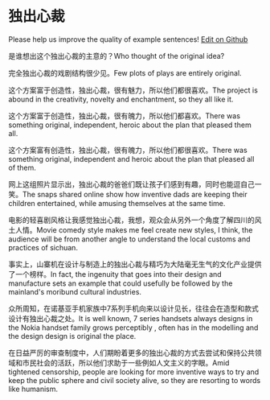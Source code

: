 # 独出心裁

Please help us improve the quality of example sentences! [Edit on Github](https://github.com/jiyushe/jiyu-example-sentence-source/blob/main/chinese/duchuxincai.md)

<p><span class="chinese">是谁想出这个独出心裁的主意的？</span><span class="english">Who thought of the original idea?</span></p>

<p><span class="chinese">完全独出心裁的戏剧结构很少见。</span><span class="english">Few plots of plays are entirely original.</span></p>

<p><span class="chinese">这个方案富于创造性，独出心裁，很有魅力，所以他们都很喜欢。</span><span class="english">The project is abound in the creativity, novelty and enchantment, so they all like it.</span></p>

<p><span class="chinese">这个方案富于创造性，独出心裁，很有魄力，所以他们都喜欢。</span><span class="english">There was something original, independent, heroic about the plan that pleased them all.</span></p>

<p><span class="chinese">这个方案富有创造性，独出心裁，很有魄力，所以他们都很喜欢。</span><span class="english">There was something original, independent and heroic about the plan that pleased all of them.</span></p>

<p><span class="chinese">网上这组照片显示出，独出心裁的爸爸们既让孩子们感到有趣，同时也能逗自己一笑。</span><span class="english">The snaps shared online show how inventive dads are keeping their children entertained, while amusing themselves at the same time.</span></p>

<p><span class="chinese">电影的轻喜剧风格让我感觉独出心裁，我想，观众会从另外一个角度了解四川的风土人情。</span><span class="english">Movie comedy style makes me feel create new styles, I think, the audience will be from another angle to understand the local customs and practices of sichuan.</span></p>

<p><span class="chinese">事实上，山寨机在设计与制造上的独出心裁与精巧为大陆毫无生气的文化产业提供了一个榜样。</span><span class="english">In fact, the ingenuity that goes into their design and manufacture sets an example that could usefully be followed by the mainland's moribund cultural industries.</span></p>

<p><span class="chinese">众所周知，在诺基亚手机家族中7系列手机向来以设计见长，往往会在造型和款式设计有独出心裁之处。</span><span class="english">It is well known, 7 series handsets always designs in the Nokia handset family grows perceptibly , often has in the modelling and the design design is original the place.</span></p>

<p><span class="chinese">在日益严厉的审查制度中，人们期盼着更多的独出心裁的方式去尝试和保持公共领域和市民社会的活跃，所以他们求助于一些例如人文主义的字眼。</span><span class="english">Amid tightened censorship, people are looking for more inventive ways to try and keep the public sphere and civil society alive, so they are resorting to words like humanism.</span></p>

